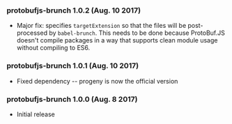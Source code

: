 ### protobufjs-brunch 1.0.2 (Aug. 10 2017)
* Major fix: specifies `targetExtension` so that the files will be post-processed by `babel-brunch`. This needs to be done because ProtoBuf.JS doesn't compile packages in a way that supports clean module usage without compiling to ES6.

### protobufjs-brunch 1.0.1 (Aug. 10 2017)
* Fixed dependency -- progeny is now the official version

### protobufjs-brunch 1.0.0 (Aug. 8 2017)
* Initial release
